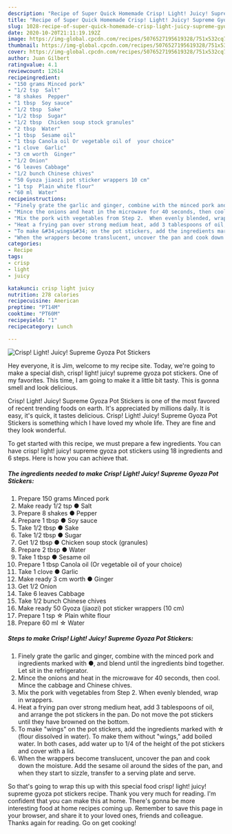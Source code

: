 ```yaml
---
description: "Recipe of Super Quick Homemade Crisp! Light! Juicy! Supreme Gyoza Pot Stickers"
title: "Recipe of Super Quick Homemade Crisp! Light! Juicy! Supreme Gyoza Pot Stickers"
slug: 1028-recipe-of-super-quick-homemade-crisp-light-juicy-supreme-gyoza-pot-stickers
date: 2020-10-20T21:11:19.192Z
image: https://img-global.cpcdn.com/recipes/5076527195619328/751x532cq70/crisp-light-juicy-supreme-gyoza-pot-stickers-recipe-main-photo.jpg
thumbnail: https://img-global.cpcdn.com/recipes/5076527195619328/751x532cq70/crisp-light-juicy-supreme-gyoza-pot-stickers-recipe-main-photo.jpg
cover: https://img-global.cpcdn.com/recipes/5076527195619328/751x532cq70/crisp-light-juicy-supreme-gyoza-pot-stickers-recipe-main-photo.jpg
author: Juan Gilbert
ratingvalue: 4.1
reviewcount: 12614
recipeingredient:
- "150 grams Minced pork"
- "1/2 tsp  Salt"
- "8 shakes  Pepper"
- "1 tbsp  Soy sauce"
- "1/2 tbsp  Sake"
- "1/2 tbsp  Sugar"
- "1/2 tbsp  Chicken soup stock granules"
- "2 tbsp  Water"
- "1 tbsp  Sesame oil"
- "1 tbsp Canola oil Or vegetable oil of  your choice"
- "1 clove  Garlic"
- "3 cm worth  Ginger"
- "1/2 Onion"
- "6 leaves Cabbage"
- "1/2 bunch Chinese chives"
- "50 Gyoza jiaozi pot sticker wrappers 10 cm"
- "1 tsp  Plain white flour"
- "60 ml  Water"
recipeinstructions:
- "Finely grate the garlic and ginger, combine with the minced pork and ingredients marked with ●, and blend until the ingredients bind together. Let sit in the refrigerator."
- "Mince the onions and heat in the microwave for 40 seconds, then cool. Mince the cabbage and Chinese chives."
- "Mix the pork with vegetables from Step 2.  When evenly blended, wrap in wrappers."
- "Heat a frying pan over strong medium heat, add 3 tablespoons of oil, and arrange the pot stickers in the pan.   Do not move the pot stickers until they have browned on the bottom."
- "To make &#34;wings&#34; on the pot stickers, add the ingredients marked with ☆ (flour dissolved in water). To make them without &#34;wings,&#34; add boiled water. In both cases, add water up to 1/4 of the height of the pot stickers and cover with a lid."
- "When the wrappers become translucent, uncover the pan and cook down the moisture.  Add the sesame oil around the sides of the pan, and when they start to sizzle, transfer to a serving plate and serve."
categories:
- Recipe
tags:
- crisp
- light
- juicy

katakunci: crisp light juicy 
nutrition: 278 calories
recipecuisine: American
preptime: "PT14M"
cooktime: "PT60M"
recipeyield: "1"
recipecategory: Lunch

---
```



![Crisp! Light! Juicy! Supreme Gyoza Pot Stickers](https://img-global.cpcdn.com/recipes/5076527195619328/751x532cq70/crisp-light-juicy-supreme-gyoza-pot-stickers-recipe-main-photo.jpg)

Hey everyone, it is Jim, welcome to my recipe site. Today, we're going to make a special dish, crisp! light! juicy! supreme gyoza pot stickers. One of my favorites. This time, I am going to make it a little bit tasty. This is gonna smell and look delicious.

Crisp! Light! Juicy! Supreme Gyoza Pot Stickers is one of the most favored of recent trending foods on earth. It's appreciated by millions daily. It is easy, it's quick, it tastes delicious. Crisp! Light! Juicy! Supreme Gyoza Pot Stickers is something which I have loved my whole life. They are fine and they look wonderful.




To get started with this recipe, we must prepare a few ingredients. You can have crisp! light! juicy! supreme gyoza pot stickers using 18 ingredients and 6 steps. Here is how you can achieve that.

<!--inarticleads1-->

##### The ingredients needed to make Crisp! Light! Juicy! Supreme Gyoza Pot Stickers:

1. Prepare 150 grams Minced pork
1. Make ready 1/2 tsp ● Salt
1. Prepare 8 shakes ● Pepper
1. Prepare 1 tbsp ● Soy sauce
1. Take 1/2 tbsp ● Sake
1. Take 1/2 tbsp ● Sugar
1. Get 1/2 tbsp ● Chicken soup stock (granules)
1. Prepare 2 tbsp ● Water
1. Take 1 tbsp ● Sesame oil
1. Prepare 1 tbsp Canola oil (Or vegetable oil of  your choice)
1. Take 1 clove ● Garlic
1. Make ready 3 cm worth ● Ginger
1. Get 1/2 Onion
1. Take 6 leaves Cabbage
1. Take 1/2 bunch Chinese chives
1. Make ready 50 Gyoza (jiaozi) pot sticker wrappers (10 cm)
1. Prepare 1 tsp ☆ Plain white flour
1. Prepare 60 ml ☆ Water




<!--inarticleads2-->

##### Steps to make Crisp! Light! Juicy! Supreme Gyoza Pot Stickers:

1. Finely grate the garlic and ginger, combine with the minced pork and ingredients marked with ●, and blend until the ingredients bind together. Let sit in the refrigerator.
1. Mince the onions and heat in the microwave for 40 seconds, then cool. Mince the cabbage and Chinese chives.
1. Mix the pork with vegetables from Step 2.  When evenly blended, wrap in wrappers.
1. Heat a frying pan over strong medium heat, add 3 tablespoons of oil, and arrange the pot stickers in the pan.   Do not move the pot stickers until they have browned on the bottom.
1. To make &#34;wings&#34; on the pot stickers, add the ingredients marked with ☆ (flour dissolved in water). To make them without &#34;wings,&#34; add boiled water. In both cases, add water up to 1/4 of the height of the pot stickers and cover with a lid.
1. When the wrappers become translucent, uncover the pan and cook down the moisture.  Add the sesame oil around the sides of the pan, and when they start to sizzle, transfer to a serving plate and serve.




So that's going to wrap this up with this special food crisp! light! juicy! supreme gyoza pot stickers recipe. Thank you very much for reading. I'm confident that you can make this at home. There's gonna be more interesting food at home recipes coming up. Remember to save this page in your browser, and share it to your loved ones, friends and colleague. Thanks again for reading. Go on get cooking!
